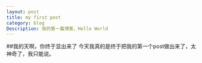 ```yaml
---
layout: post
title: my first post
category: blog
Description: 我的第一篇博客，Hello World
---
```

##我的天啊，你终于显出来了
今天我真的是终于把我的第一个post做出来了，太神奇了，我只能说。